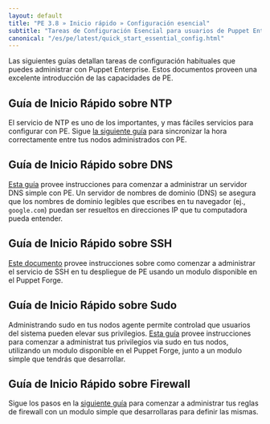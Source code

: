 ```yaml
---
layout: default
title: "PE 3.8 » Inicio rápido » Configuración esencial"
subtitle: "Tareas de Configuración Esencial para usuarios de Puppet Enterprise"
canonical: "/es/pe/latest/quick_start_essential_config.html"
---
```


Las siguientes guías detallan tareas de configuración habituales que puedes administrar con Puppet Enterprise. Estos documentos proveen una excelente introducción de las capacidades de PE.

## Guía de Inicio Rápido sobre NTP
El servicio de NTP es uno de los importantes, y mas fáciles servicios para configurar con PE. Sigue [la siguiente guía](/pe/latest/quick_start_ntp.html) para sincronizar la hora correctamente entre tus nodos administrados con PE.

## Guía de Inicio Rápido sobre DNS
[Esta guía](/pe/latest/quick_start_dns.html) provee instrucciones para comenzar a administrar un servidor DNS simple con PE. Un servidor de nombres de dominio (DNS) se asegura que los nombres de dominio legibles que escribes en tu navegador (ej., `google.com`) puedan ser resueltos en direcciones IP que tu computadora pueda entender.

## Guía de Inicio Rápido sobre SSH
[Este documento](/pe/latest/quick_start_ssh.html) provee instrucciones sobre como comenzar a administrar el servicio de SSH en tu despliegue de PE usando un modulo disponible en el Puppet Forge.

## Guía de Inicio Rápido sobre Sudo
Administrando sudo en tus nodos agente permite controlad que usuarios del sistema pueden elevar sus privilegios. [Esta guía](/pe/latest/quick_start_sudo.html) provee instrucciones para comenzar a administrat tus privilegios via sudo en tus nodos, utilizando un modulo disponible en el Puppet Forge, junto a un modulo simple que tendrás que desarrollar.

##  Guía de Inicio Rápido sobre Firewall
Sigue los pasos en la [siguiente guía](./quick_start_firewall.html) para comenzar a administrar tus reglas de firewall con un modulo simple que desarrollaras para definir las mismas.
